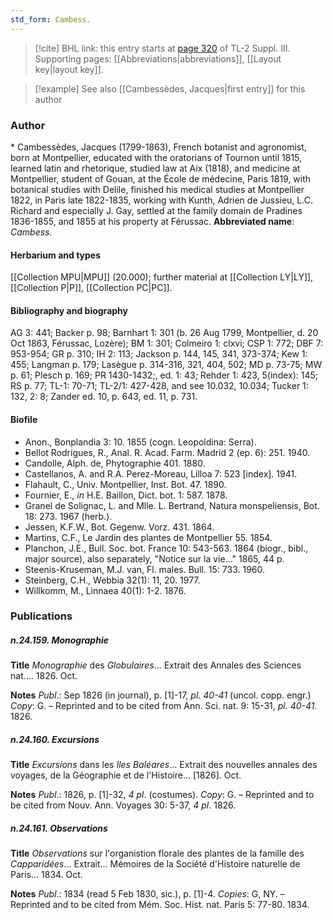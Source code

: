 ```yaml
---
std_form: Cambess.
---
```


> [!cite] BHL link: this entry starts at [page 320](https://www.biodiversitylibrary.org/page/33266627) of TL-2 Suppl. III.
> Supporting pages: [[Abbreviations|abbreviations]], [[Layout key|layout key]].

> [!example] See also [[Cambessèdes, Jacques|first entry]] for this author

### Author

\* Cambessèdes, Jacques (1799-1863), French botanist and agronomist, born at Montpellier, educated with the oratorians of Tournon until 1815, learned latin and rhetorique, studied law at Aix (1818), and medicine at Montpellier, student of Gouan, at the École de médecine, Paris 1819, with botanical studies with Delile, finished his medical studies at Montpellier 1822, in Paris late 1822-1835, working with Kunth, Adrien de Jussieu, L.C. Richard and especially J. Gay, settled at the family domain de Pradines 1836-1855, and 1855 at his property at Férussac. 
**Abbreviated name**: *Cambess.*

#### Herbarium and types

[[Collection MPU|MPU]] (20.000); further material at [[Collection LY|LY]], [[Collection P|P]], [[Collection PC|PC]].

#### Bibliography and biography

AG 3: 441; Backer p. 98; Barnhart 1: 301 (b. 26 Aug 1799, Montpellier, d. 20 Oct 1863, Férussac, Lozère); BM 1: 301; Colmeiro 1: clxvi; CSP 1: 772; DBF 7: 953-954; GR p. 310; IH 2: 113; Jackson p. 144, 145, 341, 373-374; Kew 1: 455; Langman p. 179; Lasègue p. 314-316, 321, 404, 502; MD p. 73-75; MW p. 61; Plesch p. 169; PR 1430-1432;, ed. 1: 43; Rehder 1: 423, 5(index): 145; RS p. 77; TL-1: 70-71; TL-2/1: 427-428, and see 10.032, 10.034; Tucker 1: 132, 2: 8; Zander ed. 10, p. 643, ed. 11, p. 731.

#### Biofile

- Anon., Bonplandia 3: 10. 1855 (cogn. Leopoldina: Serra).
- Bellot Rodrigues, R., Anal. R. Acad. Farm. Madrid 2 (ep. 6): 251. 1940.
- Candolle, Alph. de, Phytographie 401. 1880.
- Castellanos, A. and R.A. Perez-Moreau, Lilloa 7: 523 \[index\]. 1941.
- Flahault, C., Univ. Montpellier, Inst. Bot. 47. 1890.
- Fournier, E., *in* H.E. Baillon, Dict. bot. 1: 587. 1878.
- Granel de Solignac, L. and Mlle. L. Bertrand, Natura monspeliensis, Bot. 18: 273. 1967 (herb.).
- Jessen, K.F.W., Bot. Gegenw. Vorz. 431. 1864.
- Martins, C.F., Le Jardin des plantes de Montpellier 55. 1854.
- Planchon, J.E., Bull. Soc. bot. France 10: 543-563. 1864 (biogr., bibl., major source), also separately, "Notice sur la vie..." 1865, 44 p.
- Steenis-Kruseman, M.J. van, Fl. males. Bull. 15: 733. 1960.
- Steinberg, C.H., Webbia 32(1): 11, 20. 1977.
- Willkomm, M., Linnaea 40(1): 1-2. 1876.

### Publications

##### n.24.159. Monographie

**Title**
*Monographie* des *Globulaires*... Extrait des Annales des Sciences nat.... 1826. Oct.

**Notes**
*Publ*.: Sep 1826 (in journal), p. \[1\]-17, *pl. 40-41* (uncol. copp. engr.) *Copy*: G. – Reprinted and to be cited from Ann. Sci. nat. 9: 15-31, *pl. 40-41.* 1826.

##### n.24.160. Excursions

**Title**
*Excursions* dans les *Iles Baléares*... Extrait des nouvelles annales des voyages, de la Géographie et de l'Histoire... \[1826\]. Oct.

**Notes**
*Publ*.: 1826, p. \[1\]-32, *4 pl*. (costumes). *Copy*: G. – Reprinted and to be cited from Nouv. Ann. Voyages 30: 5-37, *4 pl*. 1826.

##### n.24.161. Observations

**Title**
*Observations* sur l'organistion florale des plantes de la famille des *Capparidées*... Extrait... Mémoires de la Société d'Histoire naturelle de Paris... 1834. Oct.

**Notes**
*Publ*.: 1834 (read 5 Feb 1830, sic.), p. \[1\]-4. *Copies*: G, NY. – Reprinted and to be cited from Mém. Soc. Hist. nat. Paris 5: 77-80. 1834.

